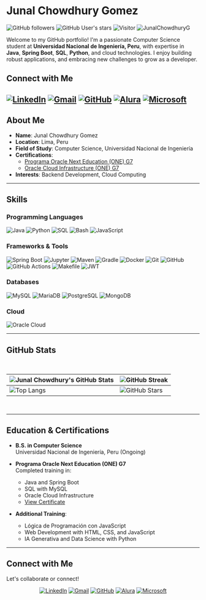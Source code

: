 # Junal Chowdhury Gomez

![GitHub followers](https://img.shields.io/github/followers/JunalChowdhuryG?style=social) ![GitHub User's stars](https://img.shields.io/github/stars/JunalChowdhuryG?style=social) ![Visitor](https://visitor-badge.laobi.icu/badge?page_id=JunalChowdhuryG.repoName) <img src="https://komarev.com/ghpvc/?username=JunalChowdhuryG" alt="JunalChowdhuryG" />

Welcome to my GitHub portfolio! I'm a passionate Computer Science student at **Universidad Nacional de Ingeniería, Peru**, with expertise in **Java**, **Spring Boot**, **SQL**, **Python**, and cloud technologies. I enjoy building robust applications, and embracing new challenges to grow as a developer.
## Connect with Me
<a href="https://www.linkedin.com/in/junal-chowdhury-g/"><img src="https://img.shields.io/badge/LinkedIn-0A66C2?style=flat&logo=linkedin&logoColor=white" alt="LinkedIn" /></a>
  <a href="mailto:chowdhurygomezjunaljohir@gmail.com"><img src="https://img.shields.io/badge/Gmail-EA4335?style=flat&logo=gmail&logoColor=white" alt="Gmail" /></a>
  <a href="https://github.com/JunalChowdhuryG"><img src="https://img.shields.io/badge/GitHub-181717?style=flat&logo=github&logoColor=white" alt="GitHub" /></a>
  <a href="https://app.aluracursos.com/user/chowdhurygomezjunaljohir"><img src="https://img.shields.io/badge/Alura%20Latam-639bcb?style=flat&logo=alura&logoColor=white" alt="Alura" /></a>
  <a href="https://learn.microsoft.com/es-es/users/junalchowdhuryg/"><img src="https://img.shields.io/badge/Microsoft-1e2c4d?style=flat&logo=microsoft&logoColor=white" alt="Microsoft" /></a>
---

## About Me

- **Name**: Junal Chowdhury Gomez
- **Location**: Lima, Peru
- **Field of Study**: Computer Science, Universidad Nacional de Ingeniería
- **Certifications**: 
  - [Programa Oracle Next Education (ONE) G7](https://app.aluracursos.com/program/certificate/9824475c-66b1-40d3-bddd-3ca67990e750)
  - [Oracle Cloud Infrastructure  (ONE) G7](https://app.aluracursos.com/degree/certificate/ef79764c-2fa4-4a02-8641-3f897bf66a15)
- **Interests**: Backend Development, Cloud Computing


---

## **Skills**

### **Programming Languages**
![Java](https://img.shields.io/badge/Java-ED8B00?style=flat&logo=java&logoColor=white)
![Python](https://img.shields.io/badge/Python-3776AB?style=flat&logo=python&logoColor=white)
![SQL](https://img.shields.io/badge/SQL-4479A1?style=flat&logo=postgresql&logoColor=white)
![Bash](https://img.shields.io/badge/Bash-4EAA25?style=flat&logo=gnu-bash&logoColor=white)
![JavaScript](https://img.shields.io/badge/JavaScript-F7DF1E?style=flat&logo=javascript&logoColor=black)

### **Frameworks & Tools**
![Spring Boot](https://img.shields.io/badge/Spring%20Boot-6DB33F?style=flat&logo=spring-boot&logoColor=white)
![Jupyter](https://img.shields.io/badge/Jupyter-F37626?style=flat&logo=jupyter&logoColor=white)
![Maven](https://img.shields.io/badge/Maven-C71A36?style=flat&logo=apache-maven&logoColor=white)
![Gradle](https://img.shields.io/badge/Gradle-02303A?style=flat&logo=gradle&logoColor=white)
![Docker](https://img.shields.io/badge/Docker-2496ED?style=flat&logo=docker&logoColor=white)
![Git](https://img.shields.io/badge/Git-F05032?style=flat&logo=git&logoColor=white)
![GitHub](https://img.shields.io/badge/GitHub-181717?style=flat&logo=github&logoColor=white)
![GitHub Actions](https://img.shields.io/badge/GitHub%20Actions-2088FF?style=flat&logo=github-actions&logoColor=white)
![Makefile](https://img.shields.io/badge/Makefile-064F8C?style=flat&logo=gnu&logoColor=white)
![JWT](https://img.shields.io/badge/JWT-000000?style=flat&logo=json-web-tokens&logoColor=white)

### **Databases**
![MySQL](https://img.shields.io/badge/MySQL-4479A1?style=flat&logo=mysql&logoColor=white)
![MariaDB](https://img.shields.io/badge/MariaDB-003545?style=flat&logo=mariadb&logoColor=white)
![PostgreSQL](https://img.shields.io/badge/PostgreSQL-4169E1?style=flat&logo=postgresql&logoColor=white)
![MongoDB](https://img.shields.io/badge/MongoDB-47A248?style=flat&logo=mongodb&logoColor=white)

### **Cloud**
![Oracle Cloud](https://img.shields.io/badge/Oracle%20Cloud-F80000?style=flat&logo=oracle&logoColor=white)

---

## **GitHub Stats**

<br>

| ![Junal Chowdhury's GitHub Stats](https://github-readme-stats.vercel.app/api?username=JunalChowdhuryG&show_icons=true&theme=tokyonight) | ![GitHub Streak](https://github-readme-streak-stats.herokuapp.com/?user=JunalChowdhuryG&theme=tokyonight) |
| --- | --- |
| ![Top Langs](https://github-readme-stats-eight-theta.vercel.app/api/top-langs/?username=JunalChowdhuryG&layout=compact&langs_count=8&theme=tokyonight) | ![GitHub Stars](https://github-readme-stats.vercel.app/api?username=JunalChowdhuryG&show_icons=true&locale=en&count_private=true&hide_rank=true&custom_title=My%20GitHub%20Stars&disable_animations=true&theme=tokyonight) |

<br>


---

## **Education & Certifications**

- **B.S. in Computer Science**  
  Universidad Nacional de Ingeniería, Peru (Ongoing)

- **Programa Oracle Next Education (ONE) G7**  
  Completed training in:
  - Java and Spring Boot
  - SQL with MySQL
  - Oracle Cloud Infrastructure
  - [View Certificate](https://app.aluracursos.com/program/certificate/9824475c-66b1-40d3-bddd-3ca67990e750)

- **Additional Training**:
  - Lógica de Programación con JavaScript
  - Web Development with HTML, CSS, and JavaScript
  - IA Generativa and Data Science with Python
---

## Connect with Me
Let's collaborate or connect!  
<div align="center">
  <a href="https://www.linkedin.com/in/junal-chowdhury-g/"><img src="https://img.shields.io/badge/LinkedIn-0A66C2?style=flat&logo=linkedin&logoColor=white" alt="LinkedIn" /></a>
  <a href="mailto:chowdhurygomezjunaljohir@gmail.com"><img src="https://img.shields.io/badge/Gmail-EA4335?style=flat&logo=gmail&logoColor=white" alt="Gmail" /></a>
  <a href="https://github.com/JunalChowdhuryG"><img src="https://img.shields.io/badge/GitHub-181717?style=flat&logo=github&logoColor=white" alt="GitHub" /></a>
  <a href="https://app.aluracursos.com/user/chowdhurygomezjunaljohir"><img src="https://img.shields.io/badge/Alura%20Latam-639bcb?style=flat&logo=alura&logoColor=white" alt="Alura" /></a>
  <a href="https://learn.microsoft.com/es-es/users/junalchowdhuryg/"><img src="https://img.shields.io/badge/Microsoft-1e2c4d?style=flat&logo=microsoft&logoColor=white" alt="Microsoft" /></a>
</div>